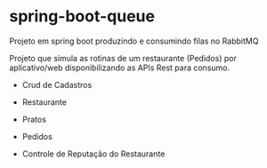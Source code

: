 # spring-boot-queue
Projeto em spring boot produzindo e consumindo filas no RabbitMQ


Projeto que simula as rotinas de um restaurante (Pedidos) por aplicativo/web disponibilizando as APIs Rest para consumo.

- Crud de Cadastros
-   Restaurante
-   Pratos
-   Pedidos

- Controle de Reputação do Restaurante
